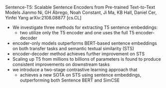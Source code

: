 Sentence-T5: Scalable Sentence Encoders from Pre-trained Text-to-Text Models
Jianmo Ni, GH Ábrego, Noah Constant, Ji Ma, KB Hall, Daniel Cer, Yinfei Yang
arXiv:2108.08877 [cs.CL]

* We investigate three methods for extracting T5 sentence embeddings:
  * two utilize only the T5 encoder and one uses the full T5 encoder-decoder
* encoder-only models outperforms BERT-based sentence embeddings on both
  transfer tasks and semantic textual similarity (STS)
* encoder-decoder method achieves further improvement on STS
* Scaling up T5 from millions to billions of parameters is found to produce
  consistent improvements on downstream tasks
* we introduce a two-stage contrastive learning approach that
  * achieves a new SOTA on STS using sentence embeddings, outperforming both
    Sentence BERT and SimCSE
